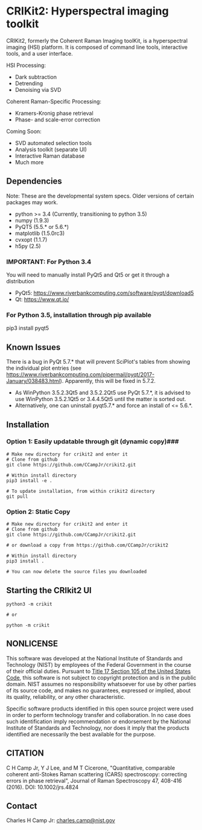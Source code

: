 # CRIKit2: Hyperspectral imaging toolkit #

CRIKit2, formerly the Coherent Raman Imaging toolKit, is a hyperspectral
imaging (HSI) platform. It is composed of command line tools, interactive tools,
and a user interface.

HSI Processing:
* Dark subtraction
* Detrending
* Denoising via SVD

Coherent Raman-Specific Processing:
* Kramers-Kronig phase retrieval
* Phase- and scale-error correction

Coming Soon:
* SVD automated selection tools
* Analysis toolkit (separate UI)
* Interactive Raman database
* Much more

## Dependencies ##

Note: These are the developmental system specs. Older versions of certain
packages may work.

* python >= 3.4 (Currently, transitioning to python 3.5)
* numpy (1.9.3)
* PyQT5 (5.5.* or 5.6.*)
* matplotlib (1.5.0rc3)
* cvxopt (1.1.7)
* h5py (2.5)

### IMPORTANT: For Python 3.4 ###
You will need to manually install PyQt5 and Qt5 or get it through a distribution
* PyQt5: https://www.riverbankcomputing.com/software/pyqt/download5
* Qt: https://www.qt.io/

### For Python 3.5, installation through pip available ###
pip3 install pyqt5

## Known Issues ##
There is a bug in PyQt 5.7.* that will prevent SciPlot's tables from showing the individual plot entries 
(see https://www.riverbankcomputing.com/pipermail/pyqt/2017-January/038483.html). Apparently, this will be fixed in 5.7.2.

* As WinPython 3.5.2.3Qt5 and 3.5.2.2Qt5 use PyQt 5.7.*, it is advised to use WinPython 3.5.2.1Qt5 or 3.4.4.5Qt5 until the matter is sorted out.
* Alternatively, one can uninstall pyqt5.7.* and force an install of <= 5.6.*.

## Installation ##
### Option 1: Easily updatable through git (dynamic copy)###
```
# Make new directory for crikit2 and enter it
# Clone from github
git clone https://github.com/CCampJr/crikit2.git

# Within install directory
pip3 install -e .

# To update installation, from within crikit2 directory
git pull
```

### Option 2: Static Copy ###
```
# Make new directory for crikit2 and enter it
# Clone from github
git clone https://github.com/CCampJr/crikit2.git

# or download a copy from https://github.com/CCampJr/crikit2

# Within install directory
pip3 install .

# You can now delete the source files you downloaded
```

## Starting the CRIkit2 UI ##
```
python3 -m crikit 

# or

python -m crikit
```

## NONLICENSE ##
This software was developed at the National Institute of Standards and
Technology (NIST) by employees of the Federal Government in the course of
their official duties. Pursuant to [Title 17 Section 105 of the United States
Code](http://www.copyright.gov/title17/92chap1.html#105), this software is not
subject to copyright protection and is in the public domain. NIST assumes no
responsibility whatsoever for use by other parties of its source code, and
makes no guarantees, expressed or implied, about its quality, reliability, or
any other characteristic.

Specific software products identified in this open source project were used in
order to perform technology transfer and collaboration. In no case does such
identification imply recommendation or endorsement by the National Institute
of Standards and Technology, nor does it imply that the products identified
are necessarily the best available for the purpose.

## CITATION ##
C H Camp Jr, Y J Lee, and M T Cicerone, "Quantitative, comparable coherent
anti-Stokes Raman scattering (CARS) spectroscopy: correcting errors in phase
retrieval", Journal of Raman Spectroscopy 47, 408-416 (2016).
DOI: 10.1002/jrs.4824

## Contact ##
Charles H Camp Jr: [charles.camp@nist.gov](mailto:charles.camp@nist.gov)


